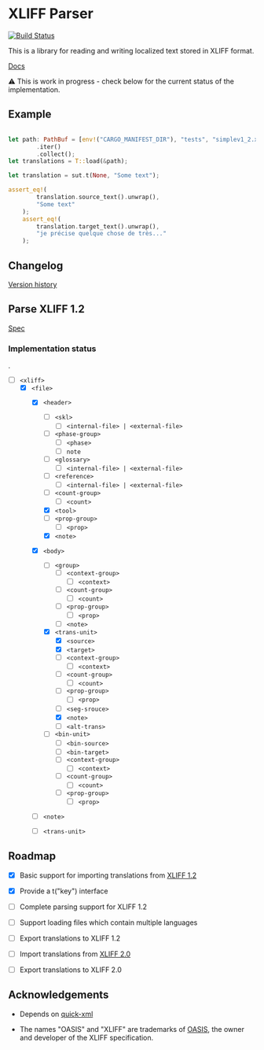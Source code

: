 XLIFF Parser
====================

[![Build Status](https://travis-ci.com/kkostov/hb-rs-xliff.svg?branch=master)](https://travis-ci.com/kkostov/hb-rs-xliff)

This is a library for reading and writing localized text stored in XLIFF format.

[Docs](https://docs.rs/xliff)

⚠ This is work in progress - check below for the current status of the implementation.

## Example

```rust no-run

let path: PathBuf = [env!("CARGO_MANIFEST_DIR"), "tests", "simplev1_2.xliff"]
        .iter()
        .collect();
let translations = T::load(&path);

let translation = sut.t(None, "Some text");

assert_eq!(
        translation.source_text().unwrap(),
        "Some text"
    );
    assert_eq!(
        translation.target_text().unwrap(),
        "je précise quelque chose de très..."
    );
```
## Changelog

[Version history](./CHANGELOG.md)

## Parse XLIFF 1.2

[Spec](http://docs.oasis-open.org/xliff/v1.2/os/xliff-core.html)


### Implementation status

.
- [ ] `<xliff>`  
    - [x] `<file>`
         - [x] `<header>`
            - [ ] `<skl>`
                - [ ] `<internal-file> | <external-file>`
            - [ ] `<phase-group>`
                - [ ] `<phase>`
                - [ ] `note`
            - [ ] `<glossary>`
                - [ ] `<internal-file> | <external-file>`
            - [ ] `<reference>`
                - [ ] `<internal-file> | <external-file>`
            - [ ] `<count-group>`
                - [ ] `<count>`
            - [x] `<tool>`
            - [ ] `<prop-group>`
                - [ ] `<prop>`
            - [x] `<note>`
         - [x] `<body>`
            - [ ] `<group>`
                - [ ] `<context-group>`
                    - [ ] `<context>`
                - [ ] `<count-group>`
                    - [ ] `<count>`
                - [ ] `<prop-group>`
                    - [ ] `<prop>`
                - [ ] `<note>`
            - [x] `<trans-unit>`
                - [x] `<source>`
                - [x] `<target>`
                - [ ] `<context-group>`
                    - [ ] `<context>`
                - [ ] `<count-group>`
                    - [ ] `<count>`
                - [ ] `<prop-group>`
                    - [ ] `<prop>`
                - [ ] `<seg-srouce>`
                - [x] `<note>`
                - [ ] `<alt-trans>`
            - [ ] `<bin-unit>`
                - [ ] `<bin-source>`
                - [ ] `<bin-target>`
                - [ ] `<context-group>`
                    - [ ] `<context>`
                - [ ] `<count-group>`
                    - [ ] `<count>`
                - [ ] `<prop-group>`
                    - [ ] `<prop>`
         - [ ] `<note>`
         - [ ] `<trans-unit>`
   

## Roadmap

- [x] Basic support for importing translations from [XLIFF 1.2](https://docs.oasis-open.org/xliff/v1.2/os/xliff-core.html)

- [x] Provide a t("key") interface

- [ ] Complete parsing support for XLIFF 1.2

- [ ] Support loading files which contain multiple languages

- [ ] Export translations to XLIFF 1.2

- [ ] Import translations from [XLIFF 2.0](http://docs.oasis-open.org/xliff/xliff-core/v2.0/xliff-core-v2.0.html)

- [ ] Export translations to XLIFF 2.0


## Acknowledgements

* Depends on [quick-xml](https://crates.io/crates/quick-xml)


* The names "OASIS" and "XLIFF" are trademarks of [OASIS](https://www.oasis-open.org/), 
the owner and developer of the XLIFF specification.
